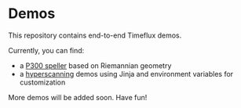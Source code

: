 # Demos

This repository contains end-to-end Timeflux demos.  

Currently, you can find:
- a [P300 speller](tree/main/speller/P300/) based on Riemannian geometry
- a [hyperscanning](tree/main/hyperscanning) demos using Jinja and environment variables for customization

More demos will be added soon.
Have fun!

